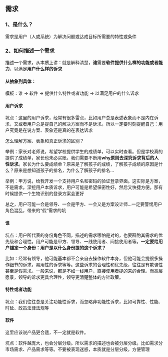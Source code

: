 ## 需求

### 1、是什么？

 需求是用户（人或系统）为解决问题或达成目标所需要的特性或条件

### 2、如何描述一个需求

描述一个需求，从本质上讲：就是解释清楚，**谁**需要**软件提供什么样的功能或者能力**，以满足**用户什么样的诉求**

#### 从抽象到具体：

模板：谁  ->  软件  -> 提供什么特性或者功能  -> 以满足用户的什么诉求

#### 用户诉求

坑点：这里的用户诉求，经常有很多雷点，比如用户总是表述表象而不是内在诉求，又或者用户总是提自己的解决方案而不是诉求。所以一定要时刻提醒自己：用户究竟是在说方案、表象还是真的在表达诉求

怎么理解方案、表象和真正诉求的区别？

举例：家长对老师说，希望学校提供学生的成绩单，可以实时查看。但是学校真的提供了成绩单，家长也未必买账。我们需要不断用**why原则去深究诉求背后的人性诉求**。家长为什么要成绩单？原来是了解孩子的成绩，了解孩子成绩的原因是什么？原来是想知道孩子的排名，为什么了解孩子的排名...

举例：甲方说，给我开发一个支持用户名和密码的验证登录界面。这实际是方案，不是需求。深挖用户本质诉求，用户可能是希望保密性好，然后又快捷方便。那有时候提供一个生物识别的登录方案会更好

总之，用户可能一会是领导、一会是甲方、一会又是方案设计师...一定要警惕用户角色混乱，带来的“假”需求的坑

#### 谁

坑点：用户所代表的身份角色不同，描述的需求哪怕是对的，也要斟酌其需求的优先级和合理性。用户可能是甲方、领导、一线使用者、间接使用者等。**一定要给用户锚定一个身份：用户是以什么身份提的这个诉求？** 

比如：经常有领导，他可能基本都不会亲自去操作软件本身，但他可能会提很多操作细节的诉求，易用性的诉求等等。这些诉求的合理性和优先级，往往是有欺骗性甚至是假需求。一般来说，都是不如一线用户，直接使用者提的来的合理。而高层愿景，领导的诉求更具合理性，领导更清楚整体的方针政策。



#### 特性或者功能

坑点：我们往往总是关注功能性诉求，而忽略非功能性诉求，比如可靠性、性能、时延、政策法律法规等

#### 软件

这里应该说产品更合适，不一定就是软件。

坑点：软件越庞大，也会分层分级。所以需求的描述也会被分层分级。比如需求分市场需求、产品需求等等。不要被表现迷惑，本质就是分层分级，方便管理

